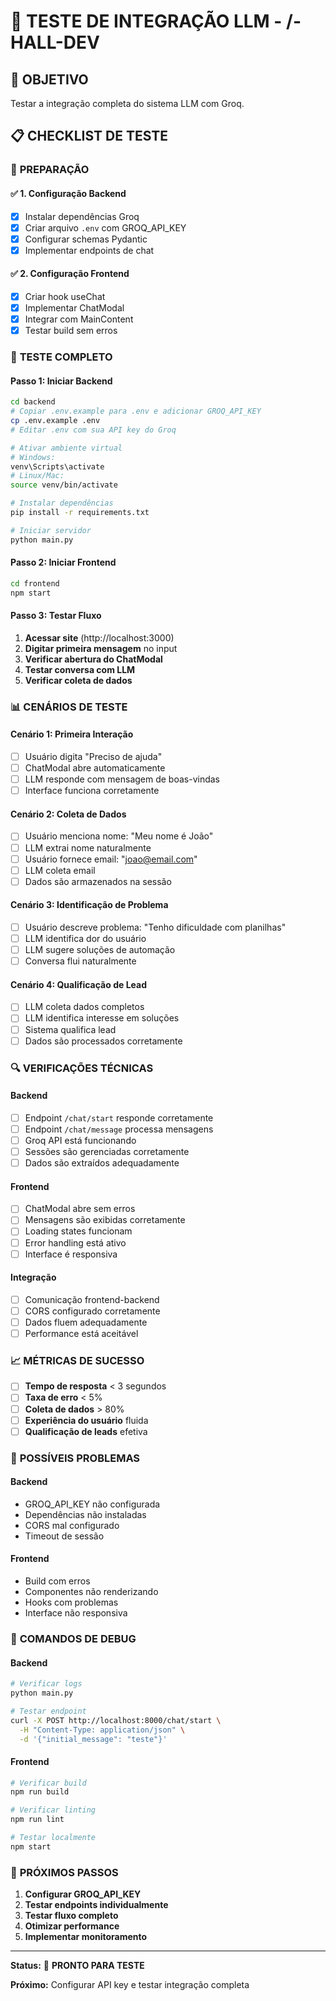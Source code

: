 # 🧪 TESTE DE INTEGRAÇÃO LLM - /-HALL-DEV

## 🎯 OBJETIVO
Testar a integração completa do sistema LLM com Groq.

## 📋 CHECKLIST DE TESTE

### 🔧 **PREPARAÇÃO**

#### ✅ **1. Configuração Backend**
- [x] Instalar dependências Groq
- [x] Criar arquivo `.env` com GROQ_API_KEY
- [x] Configurar schemas Pydantic
- [x] Implementar endpoints de chat

#### ✅ **2. Configuração Frontend**
- [x] Criar hook useChat
- [x] Implementar ChatModal
- [x] Integrar com MainContent
- [x] Testar build sem erros

### 🚀 **TESTE COMPLETO**

#### **Passo 1: Iniciar Backend**
```bash
cd backend
# Copiar .env.example para .env e adicionar GROQ_API_KEY
cp .env.example .env
# Editar .env com sua API key do Groq

# Ativar ambiente virtual
# Windows:
venv\Scripts\activate
# Linux/Mac:
source venv/bin/activate

# Instalar dependências
pip install -r requirements.txt

# Iniciar servidor
python main.py
```

#### **Passo 2: Iniciar Frontend**
```bash
cd frontend
npm start
```

#### **Passo 3: Testar Fluxo**

1. **Acessar site** (http://localhost:3000)
2. **Digitar primeira mensagem** no input
3. **Verificar abertura do ChatModal**
4. **Testar conversa com LLM**
5. **Verificar coleta de dados**

### 📊 **CENÁRIOS DE TESTE**

#### **Cenário 1: Primeira Interação**
- [ ] Usuário digita "Preciso de ajuda"
- [ ] ChatModal abre automaticamente
- [ ] LLM responde com mensagem de boas-vindas
- [ ] Interface funciona corretamente

#### **Cenário 2: Coleta de Dados**
- [ ] Usuário menciona nome: "Meu nome é João"
- [ ] LLM extrai nome naturalmente
- [ ] Usuário fornece email: "joao@email.com"
- [ ] LLM coleta email
- [ ] Dados são armazenados na sessão

#### **Cenário 3: Identificação de Problema**
- [ ] Usuário descreve problema: "Tenho dificuldade com planilhas"
- [ ] LLM identifica dor do usuário
- [ ] LLM sugere soluções de automação
- [ ] Conversa flui naturalmente

#### **Cenário 4: Qualificação de Lead**
- [ ] LLM coleta dados completos
- [ ] LLM identifica interesse em soluções
- [ ] Sistema qualifica lead
- [ ] Dados são processados corretamente

### 🔍 **VERIFICAÇÕES TÉCNICAS**

#### **Backend**
- [ ] Endpoint `/chat/start` responde corretamente
- [ ] Endpoint `/chat/message` processa mensagens
- [ ] Groq API está funcionando
- [ ] Sessões são gerenciadas corretamente
- [ ] Dados são extraídos adequadamente

#### **Frontend**
- [ ] ChatModal abre sem erros
- [ ] Mensagens são exibidas corretamente
- [ ] Loading states funcionam
- [ ] Error handling está ativo
- [ ] Interface é responsiva

#### **Integração**
- [ ] Comunicação frontend-backend
- [ ] CORS configurado corretamente
- [ ] Dados fluem adequadamente
- [ ] Performance está aceitável

### 📈 **MÉTRICAS DE SUCESSO**

- [ ] **Tempo de resposta** < 3 segundos
- [ ] **Taxa de erro** < 5%
- [ ] **Coleta de dados** > 80%
- [ ] **Experiência do usuário** fluida
- [ ] **Qualificação de leads** efetiva

### 🐛 **POSSÍVEIS PROBLEMAS**

#### **Backend**
- GROQ_API_KEY não configurada
- Dependências não instaladas
- CORS mal configurado
- Timeout de sessão

#### **Frontend**
- Build com erros
- Componentes não renderizando
- Hooks com problemas
- Interface não responsiva

### 🔧 **COMANDOS DE DEBUG**

#### **Backend**
```bash
# Verificar logs
python main.py

# Testar endpoint
curl -X POST http://localhost:8000/chat/start \
  -H "Content-Type: application/json" \
  -d '{"initial_message": "teste"}'
```

#### **Frontend**
```bash
# Verificar build
npm run build

# Verificar linting
npm run lint

# Testar localmente
npm start
```

### 📝 **PRÓXIMOS PASSOS**

1. **Configurar GROQ_API_KEY**
2. **Testar endpoints individualmente**
3. **Testar fluxo completo**
4. **Otimizar performance**
5. **Implementar monitoramento**

---

**Status:** 🚀 **PRONTO PARA TESTE**

**Próximo:** Configurar API key e testar integração completa 